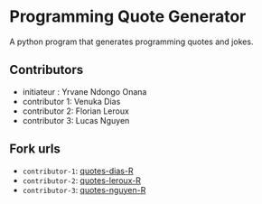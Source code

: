 # Programming Quote Generator

A python program that generates programming quotes and jokes.

## Contributors
- initiateur : Yrvane Ndongo Onana
- contributor 1: Venuka Dias
- contributor 2: Florian Leroux
- contributor 3: Lucas Nguyen

## Fork urls
- `contributor-1`: [quotes-dias-R](https://github.com/Venuk12/quotes-dias-R)
- `contributor-2`: [quotes-leroux-R](https://github.com/Frenyx/quotes-leroux-R)
- `contributor-3`: [quotes-nguyen-R](https://github.com/Phodouille/quotes-nguyen-R.git)
